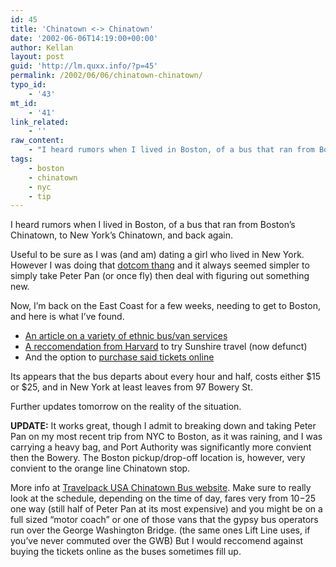 ```yaml
---
id: 45
title: 'Chinatown <-> Chinatown'
date: '2002-06-06T14:19:00+00:00'
author: Kellan
layout: post
guid: 'http://lm.quxx.info/?p=45'
permalink: /2002/06/06/chinatown-chinatown/
typo_id:
    - '43'
mt_id:
    - '41'
link_related:
    - ''
raw_content:
    - "I heard rumors when I lived in Boston, of a bus that ran from Boston\\'s Chinatown, to New York\\'s Chinatown, and back again.\r\n<p>\r\nUseful to be sure as I was (and am) dating a girl who lived in New York.  However I was doing that <a href=\\\"http://my.palm.com\\\">dotcom thang</a> and it always seemed \r\nsimpler to simply take Peter Pan (or once fly) then deal with figuring out something new.\r\n<p>\r\nNow, I\\'m back on the East Coast for a few weeks, needing to get to Boston, and here is what I\\'ve found.\r\n<ul>\r\n<li><a href=\\\"http://www.nyc24.com/issue02/story02/index.asp\\\">An article on a variety of ethnic bus/van services</a>\r\n<li><a href=\\\"http://hcs.harvard.edu/~gsc/guide/life_cb/travel.html#nyc\\\">A reccomendation from Harvard</a> to try Sunshire travel (now defunct)\r\n<li>And the option to <a href=\\\"http://www.ivymedia.com/bus/\\\">purchase said tickets online</a>\r\n</ul>\r\n\r\nIts appears that the bus departs about every hour and half, costs either $15 or $25, and in New York at least leaves from 97 Bowery St.\r\n<P>\r\nFurther updates tomorrow on the reality of the situation.\r\n<p>\r\n<b>UPDATE:</b>  It works great, though I admit to breaking down and taking Peter Pan on my most recent trip from NYC to Boston, as it was raining, and I was carrying a heavy bag, and Port Authority was significantly more convient then the Bowery. The Boston pickup/drop-off location is, however, very convient to the orange line Chinatown stop.  \r\n</p>\r\n<p>\r\nMore info at <a href=\\\"http://www.travelpackusa.com/bus-service.htm\\\">Travelpack USA Chinatown Bus website</a>.  Make sure to really look at the schedule, depending on the time of day, fares very from $10-$25 one way (still half of Peter Pan at its most expensive) and you might be on a full sized \\\"motor coach\\\" or one of those vans that the gypsy bus operators run over the George Washington Bridge. (the same ones Lift Line uses, if you\\'ve never commuted over the GWB)  But I would reccomend against buying the tickets online as the buses sometimes fill up.\r\n</p>"
tags:
    - boston
    - chinatown
    - nyc
    - tip
---
```


I heard rumors when I lived in Boston, of a bus that ran from Boston’s Chinatown, to New York’s Chinatown, and back again.

Useful to be sure as I was (and am) dating a girl who lived in New York. However I was doing that [dotcom thang](http://my.palm.com) and it always seemed simpler to simply take Peter Pan (or once fly) then deal with figuring out something new.

Now, I’m back on the East Coast for a few weeks, needing to get to Boston, and here is what I’ve found.

- [An article on a variety of ethnic bus/van services](http://www.nyc24.com/issue02/story02/index.asp)
- [A reccomendation from Harvard](http://hcs.harvard.edu/~gsc/guide/life_cb/travel.html#nyc) to try Sunshire travel (now defunct)
- And the option to [purchase said tickets online](http://www.ivymedia.com/bus/)

Its appears that the bus departs about every hour and half, costs either $15 or $25, and in New York at least leaves from 97 Bowery St.

Further updates tomorrow on the reality of the situation.

**UPDATE:** It works great, though I admit to breaking down and taking Peter Pan on my most recent trip from NYC to Boston, as it was raining, and I was carrying a heavy bag, and Port Authority was significantly more convient then the Bowery. The Boston pickup/drop-off location is, however, very convient to the orange line Chinatown stop.

More info at [Travelpack USA Chinatown Bus website](http://www.travelpackusa.com/bus-service.htm). Make sure to really look at the schedule, depending on the time of day, fares very from $10-$25 one way (still half of Peter Pan at its most expensive) and you might be on a full sized “motor coach” or one of those vans that the gypsy bus operators run over the George Washington Bridge. (the same ones Lift Line uses, if you’ve never commuted over the GWB) But I would reccomend against buying the tickets online as the buses sometimes fill up.